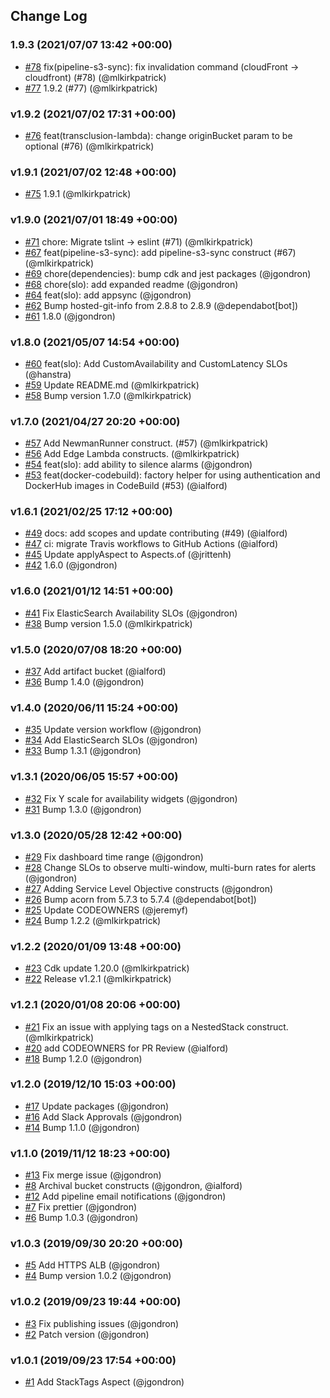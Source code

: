 ## Change Log

### 1.9.3 (2021/07/07 13:42 +00:00)
- [#78](https://github.com/ndlib/ndlib-cdk/pull/78) fix(pipeline-s3-sync): fix invalidation command (cloudFront -> cloudfront) (#78) (@mlkirkpatrick)
- [#77](https://github.com/ndlib/ndlib-cdk/pull/77) 1.9.2 (#77) (@mlkirkpatrick)

### v1.9.2 (2021/07/02 17:31 +00:00)
- [#76](https://github.com/ndlib/ndlib-cdk/pull/76) feat(transclusion-lambda): change originBucket param to be optional (#76) (@mlkirkpatrick)

### v1.9.1 (2021/07/02 12:48 +00:00)
- [#75](https://github.com/ndlib/ndlib-cdk/pull/75) 1.9.1 (@mlkirkpatrick)

### v1.9.0 (2021/07/01 18:49 +00:00)
- [#71](https://github.com/ndlib/ndlib-cdk/pull/71) chore: Migrate tslint -> eslint (#71) (@mlkirkpatrick)
- [#67](https://github.com/ndlib/ndlib-cdk/pull/67) feat(pipeline-s3-sync): add pipeline-s3-sync construct (#67) (@mlkirkpatrick)
- [#69](https://github.com/ndlib/ndlib-cdk/pull/69) chore(dependencies): bump cdk and jest packages (@jgondron)
- [#68](https://github.com/ndlib/ndlib-cdk/pull/68) chore(slo): add expanded readme (@jgondron)
- [#64](https://github.com/ndlib/ndlib-cdk/pull/64) feat(slo): add appsync (@jgondron)
- [#62](https://github.com/ndlib/ndlib-cdk/pull/62) Bump hosted-git-info from 2.8.8 to 2.8.9 (@dependabot[bot])
- [#61](https://github.com/ndlib/ndlib-cdk/pull/61) 1.8.0 (@jgondron)

### v1.8.0 (2021/05/07 14:54 +00:00)
- [#60](https://github.com/ndlib/ndlib-cdk/pull/60) feat(slo): Add CustomAvailability and CustomLatency SLOs (@hanstra)
- [#59](https://github.com/ndlib/ndlib-cdk/pull/59) Update README.md (@mlkirkpatrick)
- [#58](https://github.com/ndlib/ndlib-cdk/pull/58) Bump version 1.7.0 (@mlkirkpatrick)

### v1.7.0 (2021/04/27 20:20 +00:00)
- [#57](https://github.com/ndlib/ndlib-cdk/pull/57) Add NewmanRunner construct. (#57) (@mlkirkpatrick)
- [#56](https://github.com/ndlib/ndlib-cdk/pull/56) Add Edge Lambda constructs. (@mlkirkpatrick)
- [#54](https://github.com/ndlib/ndlib-cdk/pull/54) feat(slo): add ability to silence alarms (@jgondron)
- [#53](https://github.com/ndlib/ndlib-cdk/pull/53) feat(docker-codebuild): factory helper for using authentication and DockerHub images in CodeBuild (#53) (@ialford)

### v1.6.1 (2021/02/25 17:12 +00:00)
- [#49](https://github.com/ndlib/ndlib-cdk/pull/49) docs: add scopes and update contributing (#49) (@ialford)
- [#47](https://github.com/ndlib/ndlib-cdk/pull/47) ci: migrate Travis workflows to GitHub Actions (@ialford)
- [#45](https://github.com/ndlib/ndlib-cdk/pull/45) Update applyAspect to Aspects.of (@jrittenh)
- [#42](https://github.com/ndlib/ndlib-cdk/pull/42) 1.6.0 (@jgondron)

### v1.6.0 (2021/01/12 14:51 +00:00)
- [#41](https://github.com/ndlib/ndlib-cdk/pull/41) Fix ElasticSearch Availability SLOs (@jgondron)
- [#38](https://github.com/ndlib/ndlib-cdk/pull/38) Bump version 1.5.0 (@mlkirkpatrick)

### v1.5.0 (2020/07/08 18:20 +00:00)
- [#37](https://github.com/ndlib/ndlib-cdk/pull/37) Add artifact bucket (@ialford)
- [#36](https://github.com/ndlib/ndlib-cdk/pull/36) Bump 1.4.0 (@jgondron)

### v1.4.0 (2020/06/11 15:24 +00:00)
- [#35](https://github.com/ndlib/ndlib-cdk/pull/35) Update version workflow (@jgondron)
- [#34](https://github.com/ndlib/ndlib-cdk/pull/34) Add ElasticSearch SLOs (@jgondron)
- [#33](https://github.com/ndlib/ndlib-cdk/pull/33) Bump 1.3.1 (@jgondron)

### v1.3.1 (2020/06/05 15:57 +00:00)
- [#32](https://github.com/ndlib/ndlib-cdk/pull/32) Fix Y scale for availability widgets (@jgondron)
- [#31](https://github.com/ndlib/ndlib-cdk/pull/31) Bump 1.3.0 (@jgondron)

### v1.3.0 (2020/05/28 12:42 +00:00)
- [#29](https://github.com/ndlib/ndlib-cdk/pull/29) Fix dashboard time range (@jgondron)
- [#28](https://github.com/ndlib/ndlib-cdk/pull/28) Change SLOs to observe multi-window, multi-burn rates for alerts (@jgondron)
- [#27](https://github.com/ndlib/ndlib-cdk/pull/27) Adding Service Level Objective constructs (@jgondron)
- [#26](https://github.com/ndlib/ndlib-cdk/pull/26) Bump acorn from 5.7.3 to 5.7.4 (@dependabot[bot])
- [#25](https://github.com/ndlib/ndlib-cdk/pull/25) Update CODEOWNERS (@jeremyf)
- [#24](https://github.com/ndlib/ndlib-cdk/pull/24) Bump 1.2.2 (@mlkirkpatrick)

### v1.2.2 (2020/01/09 13:48 +00:00)
- [#23](https://github.com/ndlib/ndlib-cdk/pull/23) Cdk update 1.20.0 (@mlkirkpatrick)
- [#22](https://github.com/ndlib/ndlib-cdk/pull/22) Release v1.2.1 (@mlkirkpatrick)

### v1.2.1 (2020/01/08 20:06 +00:00)
- [#21](https://github.com/ndlib/ndlib-cdk/pull/21) Fix an issue with applying tags on a NestedStack construct. (@mlkirkpatrick)
- [#20](https://github.com/ndlib/ndlib-cdk/pull/20) add CODEOWNERS for PR Review (@ialford)
- [#18](https://github.com/ndlib/ndlib-cdk/pull/18) Bump 1.2.0 (@jgondron)

### v1.2.0 (2019/12/10 15:03 +00:00)
- [#17](https://github.com/ndlib/ndlib-cdk/pull/17) Update packages (@jgondron)
- [#16](https://github.com/ndlib/ndlib-cdk/pull/16) Add Slack Approvals (@jgondron)
- [#14](https://github.com/ndlib/ndlib-cdk/pull/14) Bump 1.1.0 (@jgondron)

### v1.1.0 (2019/11/12 18:23 +00:00)
- [#13](https://github.com/ndlib/ndlib-cdk/pull/13) Fix merge issue (@jgondron)
- [#8](https://github.com/ndlib/ndlib-cdk/pull/8) Archival bucket constructs (@jgondron, @ialford)
- [#12](https://github.com/ndlib/ndlib-cdk/pull/12) Add pipeline email notifications (@jgondron)
- [#7](https://github.com/ndlib/ndlib-cdk/pull/7) Fix prettier (@jgondron)
- [#6](https://github.com/ndlib/ndlib-cdk/pull/6) Bump 1.0.3 (@jgondron)

### v1.0.3 (2019/09/30 20:20 +00:00)
- [#5](https://github.com/ndlib/ndlib-cdk/pull/5) Add HTTPS ALB (@jgondron)
- [#4](https://github.com/ndlib/ndlib-cdk/pull/4) Bump version 1.0.2 (@jgondron)

### v1.0.2 (2019/09/23 19:44 +00:00)
- [#3](https://github.com/ndlib/ndlib-cdk/pull/3) Fix publishing issues (@jgondron)
- [#2](https://github.com/ndlib/ndlib-cdk/pull/2) Patch version (@jgondron)

### v1.0.1 (2019/09/23 17:54 +00:00)
- [#1](https://github.com/ndlib/ndlib-cdk/pull/1) Add StackTags Aspect (@jgondron)